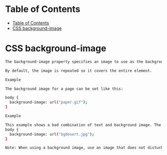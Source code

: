 # Table of Contents
- [Table of Contents](#table-of-contents)
- [CSS background-image](#css-background-image)

# CSS background-image

```bash
The background-image property specifies an image to use as the background of an element.

By default, the image is repeated so it covers the entire element.

Example

The background image for a page can be set like this: 

body {
  background-image: url("paper.gif");
}

Example

This example shows a bad combination of text and background image. The text is hardly readable: 
body {
  background-image: url("bgdesert.jpg");
}

Note: When using a background image, use an image that does not disturb the text.
```

